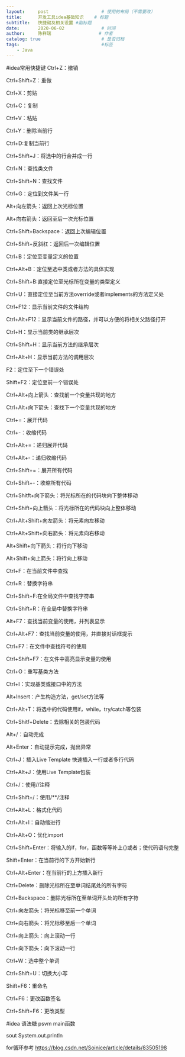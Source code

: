 ```yaml
---
layout:     post                    # 使用的布局（不需要改）
title:      开发工具idea基础知识    # 标题 
subtitle:   快捷键及相关设置 #副标题
date:       2020-06-02              # 时间
author:     陈祥瑞                  # 作者
catalog: true                       # 是否归档
tags:                               #标签
    - Java
---
```


#idea常用快捷键
Ctrl+Z：撤销

Ctrl+Shift+Z：重做

Ctrl+X：剪贴

Ctrl+C：复制

Ctrl+V：粘贴

Ctrl+Y：删除当前行

Ctrl+D:复制当前行

Ctrl+Shift+J：将选中的行合并成一行

Ctrl+N：查找类文件

Ctrl+Shift+N：查找文件

Ctrl+G：定位到文件某一行

Alt+向左箭头：返回上次光标位置

Alt+向右箭头：返回至后一次光标位置

Ctrl+Shift+Backspace：返回上次编辑位置

Ctrl+Shift+反斜杠：返回后一次编辑位置

Ctrl+B：定位至变量定义的位置

Ctrl+Alt+B：定位至选中类或者方法的具体实现

Ctrl+Shift+B:直接定位至光标所在变量的类型定义

Ctrl+U：直接定位至当前方法override或者implements的方法定义处

Ctrl+F12：显示当前文件的文件结构

Ctrl+Alt+F12：显示当前文件的路径，并可以方便的将相关父路径打开

Ctrl+H：显示当前类的继承层次

Ctrl+Shift+H：显示当前方法的继承层次

Ctrl+Alt+H：显示当前方法的调用层次

F2：定位至下一个错误处

Shift+F2：定位至前一个错误处

Ctrl+Alt+向上箭头：查找前一个变量共现的地方

Ctrl+Alt+向下箭头：查找下一个变量共现的地方

Ctrl+=：展开代码

Ctrl+-：收缩代码

Ctrl+Alt+=：递归展开代码

Ctrl+Alt+-：递归收缩代码

Ctrl+Shift+=：展开所有代码

Ctrl+Shift+-：收缩所有代码

Ctrl+Shitft+向下箭头：将光标所在的代码块向下整体移动

Ctrl+Shift+向上箭头：将光标所在的代码块向上整体移动

Ctrl+Alt+Shift+向左箭头：将元素向左移动

Ctrl+Alt+Shift+向右箭头：将元素向右移动

Alt+Shift+向下箭头：将行向下移动

Alt+Shift+向上箭头：将行向上移动

Ctrl+F：在当前文件中查找

Ctrl+R：替换字符串

Ctrl+Shift+F:在全局文件中查找字符串

Ctrl+Shift+R：在全局中替换字符串

Alt+F7：查找当前变量的使用，并列表显示

Ctrl+Alt+F7：查找当前变量的使用，并直接对话框提示

Ctrl+F7：在文件中查找符号的使用

Ctrl+Shift+F7：在文件中高亮显示变量的使用

Ctrl+O：重写基类方法

Ctrl+I：实现基类或接口中的方法

Alt+Insert：产生构造方法，get/set方法等

Ctrl+Alt+T：将选中的代码使用if，while，try/catch等包装

Ctrl+Shitf+Delete：去除相关的包装代码

Alt+/：自动完成

Alt+Enter：自动提示完成，抛出异常

Ctrl+J：插入Live Template 快速插入一行或者多行代码

Ctrl+Alt+J：使用Live Template包装

Ctrl+/：使用//注释

Ctrl+Shift+/：使用/**/注释

Ctrl+Alt+L：格式化代码

Ctrl+Alt+I：自动缩进行

Ctrl+Alt+O：优化import

Ctrl+Shift+Enter：将输入的if，for，函数等等补上{}或者；使代码语句完整

Shift+Enter：在当前行的下方开始新行

Ctrl+Alt+Enter：在当前行的上方插入新行

Ctrl+Delete：删除光标所在至单词结尾处的所有字符

Ctrl+Backspace：删除光标所在至单词开头处的所有字符

Ctrl+向左箭头：将光标移至前一个单词

Ctrl+向右箭头：将光标移至后一个单词

Ctrl+向上箭头：向上滚动一行

Ctrl+向下箭头：向下滚动一行

Ctrl+W：选中整个单词

Ctrl+Shift+U：切换大小写

Shift+F6：重命名

Ctrl+F6：更改函数签名

Ctrl+Shift+F6：更改类型

#idea 语法糖
psvm    main函数

sout  System.out.println

for循环参考 <https://blog.csdn.net/Soinice/article/details/83505198>





